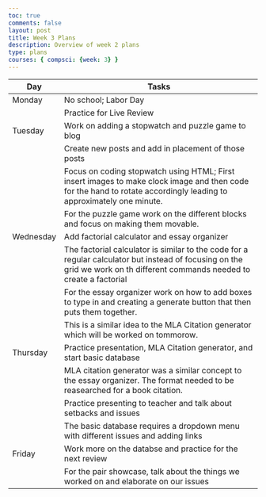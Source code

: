 ```yaml
---
toc: true
comments: false
layout: post
title: Week 3 Plans
description: Overview of week 2 plans
type: plans
courses: { compsci: {week: 3} }
---
```



| Day | Tasks |
| -------- | -------- |
| Monday | No school; Labor Day|
| | Practice for Live Review
| Tuesday | Work on adding a stopwatch and puzzle game to blog | 
| | Create new posts and add in placement of those posts
| | Focus on coding stopwatch using HTML; First insert images to make clock image and then code for the hand to rotate accordingly leading to approximately one minute.
| | For the puzzle game work on the different blocks and focus on making them movable.
| Wednesday | Add factorial calculator and essay organizer |
| | The factorial calculator is similar to the code for a regular calculator but instead of focusing on the grid we work on th different commands needed to create a factorial
| | For the essay organizer work on how to add boxes to type in and creating a generate button that then puts them together.
| | This is a similar idea to the MLA Citation generator which will be worked on tommorow.
| Thursday | Practice presentation, MLA Citation generator, and start basic database|
| | MLA citation generator was a similar concept to the essay organizer. The format needed to be reasearched for a book citation.
| | Practice presenting to teacher and talk about setbacks and issues
| | The basic database requires a dropdown menu with different issues and adding links
| Friday | Work more on the databse and practice for the next review|
| | For the pair showcase, talk about the things we worked on and elaborate on our issues